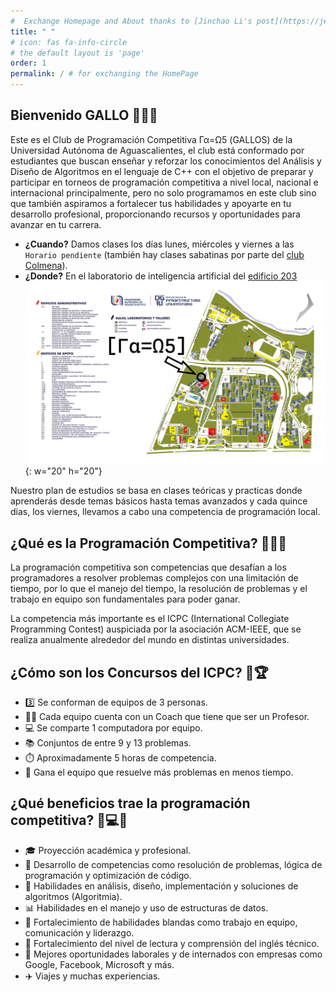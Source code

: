 ```yaml
---
#  Exchange Homepage and About thanks to [Jinchao Li's post](https://jekyll-theme-chirpy-taupe.vercel.app/blog/exchange-homepage-and-about/) and the [github issue 711](https://github.com/cotes2020/jekyll-theme-chirpy/issues/711)
title: " "
# icon: fas fa-info-circle 
# the default layout is 'page'
order: 1
permalink: / # for exchanging the HomePage
---
```


## Bienvenido GALLO 🎉🐓👋

Este es el Club de Programación Competitiva Γα=Ω5 (GALLOS) de la Universidad Autónoma de Aguascalientes, el club está conformado por estudiantes que buscan enseñar y reforzar los conocimientos del Análisis y Diseño de Algoritmos en el lenguaje de C++ con el objetivo de preparar y participar en torneos de programación competitiva a nivel local, nacional e internacional principalmente, pero no solo programamos en este club sino que también aspiramos a fortalecer tus habilidades y apoyarte en tu desarrollo profesional, proporcionando recursos y oportunidades para avanzar en tu carrera.

- **¿Cuando?** Damos clases los días lunes, miércoles y viernes a las `Horario pendiente` (también hay clases sabatinas por parte del [club Colmena](https://linktr.ee/colmena.oficial)).
- **¿Donde?** En el laboratorio de inteligencia artificial del [edificio 203](https://maps.app.goo.gl/A9i7rYa39DNT53NA8) ![mapa uaa](/assets/img/edificio203.png){: w="20" h="20"} 

Nuestro plan de estudios se basa en clases teóricas y practicas donde aprenderás desde temas básicos hasta temas avanzados y cada quince días, los viernes, llevamos a cabo una competencia de programación local.


## ¿Qué es la Programación Competitiva? 👨‍💻💡

La programación competitiva son competencias que desafían a los programadores a resolver problemas complejos con una limitación de tiempo, por lo que el manejo del tiempo, la resolución de problemas y el trabajo en equipo son fundamentales para poder ganar.

La competencia más importante es el ICPC (International Collegiate Programming Contest) auspiciada por la asociación ACM-IEEE, que se realiza anualmente alrededor del mundo en distintas universidades.

## ¿Cómo son los Concursos del ICPC? 🤔🏆

- 3️⃣ Se conforman de equipos de 3 personas.
- 👨‍🏫 Cada equipo cuenta con un Coach que tiene que ser un Profesor.
- 💻 Se comparte 1 computadora por equipo.
- 📚 Conjuntos de entre 9 y 13 problemas.
- ⏱️ Aproximadamente 5 horas de competencia.
- 🏅 Gana el equipo que resuelve más problemas en menos tiempo.

## ¿Qué beneficios trae la programación competitiva? 🌟💻🏅

- 🎓 Proyección académica y profesional.
- 🧩 Desarrollo de competencias como resolución de problemas, lógica de programación y optimización de código.
- 🎨 Habilidades en análisis, diseño, implementación y soluciones de algoritmos (Algoritmia).
- 📊 Habilidades en el manejo y uso de estructuras de datos.
- 🤝 Fortalecimiento de habilidades blandas como trabajo en equipo, comunicación y liderazgo.
- 📖 Fortalecimiento del nivel de lectura y comprensión del inglés técnico.
- 💼 Mejores oportunidades laborales y de internados con empresas como Google, Facebook, Microsoft y más.
- ✈️ Viajes y muchas experiencias.





